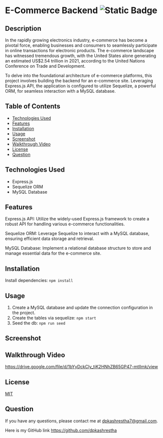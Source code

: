 # E-Commerce Backend ![Static Badge](https://img.shields.io/badge/license-MIT-blue)


## Description 

In the rapidly growing electronics industry, e-commerce has become a pivotal force, enabling businesses and consumers to seamlessly participate in online transactions for electronic products. The e-commerce landscape has witnessed tremendous growth, with the United States alone generating an estimated US$2.54 trillion in 2021, according to the United Nations Conference on Trade and Development.

To delve into the foundational architecture of e-commerce platforms, this project involves building the backend for an e-commerce site. Leveraging Express.js API, the application is configured to utilize Sequelize, a powerful ORM, for seamless interaction with a MySQL database.

## Table of Contents 

- [Technologies Used](#technologies-used)
- [Features](#features)
- [Installation](#installation)
- [Usage](#usage)
- [Screenshot](#screenshot)
- [Walkthrough Video](#walkthrough-video)
- [License](#license)
- [Question](#question)

## Technologies Used
- Express.js
- Sequelize ORM
- MySQL Database

## Features
Express.js API: Utilize the widely-used Express.js framework to create a robust API for handling various e-commerce functionalities.

Sequelize ORM: Leverage Sequelize to interact with a MySQL database, ensuring efficient data storage and retrieval.

MySQL Database: Implement a relational database structure to store and manage essential data for the e-commerce site.


## Installation 

Install dependencies: `npm install`

## Usage 
1. Create a MySQL database and update the connection configuration in the project.
2. Create the tables via sequelize: `npm start`
3. Seed the db: `npm run seed`

## Screenshot

## Walkthrough Video

https://drive.google.com/file/d/1bYyDckCly_tjK2HNhZB65GP47-mtlImk/view

## License 

<a href=https://opensource.org/licenses/MIT>MIT</a>

## Question 

If you have any questions, please contact me at dpkashrestha7@gmail.com.

Here is my GitHub link 
https://github.com/dpkashrestha